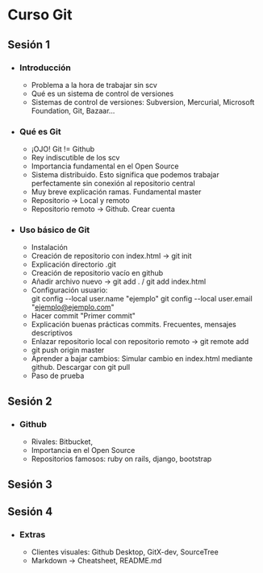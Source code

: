 # Curso Git

## Sesión 1
* ### Introducción
    * Problema a la hora de trabajar sin scv
    * Qué es un sistema de control de versiones
    * Sistemas de control de versiones: Subversion, Mercurial, Microsoft Foundation, Git, Bazaar...
* ### Qué es Git
    * ¡OJO! Git != Github
    * Rey indiscutible de los scv
    * Importancia fundamental en el Open Source
    * Sistema distribuido. Esto significa que podemos trabajar perfectamente sin conexión al repositorio central
    * Muy breve explicación ramas. Fundamental master
    * Repositorio -> Local y remoto
    * Repositorio remoto -> Github. Crear cuenta
* ### Uso básico de Git
    * Instalación
    * Creación de repositorio con index.html -> git init
    * Explicación directorio .git
    * Creación de repositorio vacío en github
    * Añadir archivo nuevo -> git add . / git add index.html
    * Configuración usuario:  
      git config --local user.name "ejemplo"
      git config --local user.email "ejemplo@ejemplo.com"
    * Hacer commit "Primer commit"
    * Explicación buenas prácticas commits. Frecuentes, mensajes descriptivos
    * Enlazar repositorio local con repositorio remoto -> git remote add
    * git push origin master
    * Aprender a bajar cambios: Simular cambio en index.html mediante github. Descargar con git pull
    * Paso de prueba

## Sesión 2
* ### Github
    * Rivales: Bitbucket, 
    * Importancia en el Open Source
    * Repositorios famosos: ruby on rails, django, bootstrap 

## Sesión 3

## Sesión 4

* ### Extras
    * Clientes visuales: Github Desktop, GitX-dev, SourceTree
    * Markdown -> Cheatsheet, README.md
